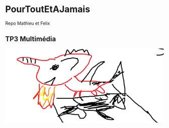 # PourToutEtAJamais
Repo Mathieu et Felix


## TP3 Multimédia
![alt tag](https://github.com/PrincessMadMath/PourToutEtAJamais/blob/master/Sans%20titre.png?raw=true)
